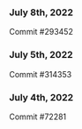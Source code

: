 ### July 8th, 2022

Commit #293452

### July 5th, 2022

Commit #314353


### July 4th, 2022

Commit #72281
